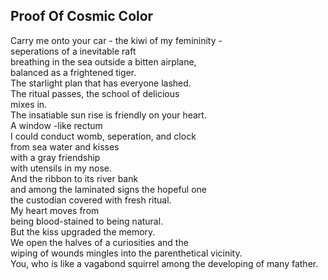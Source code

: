 Proof Of Cosmic Color
---------------------
Carry me onto your car - the kiwi of my femininity -  
seperations of a inevitable raft  
breathing in the sea outside a bitten airplane,  
balanced as a frightened tiger.  
The starlight plan that has everyone lashed.  
The ritual passes, the school of delicious  
mixes in.  
The insatiable sun rise is friendly on your heart.  
A window -like rectum  
I could conduct womb, seperation, and clock  
from sea water and kisses  
with a gray friendship  
with utensils in my nose.  
And the ribbon to its river bank  
and among the laminated signs the hopeful one  
the custodian covered with fresh ritual.  
My heart moves from  
being blood-stained to being natural.  
But the kiss upgraded the memory.  
We open the halves of a curiosities and the  
wiping of wounds mingles into the parenthetical vicinity.  
You, who is like a vagabond squirrel among the developing of many father.  
